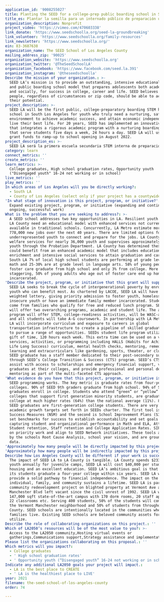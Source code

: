 ```yaml
---
application_id: '9008255027'
title: Planting the SEED for a college-prep public boarding school in South LA
title_es: Plantar la semilla para un internado público de preparación universitaria en el sur de Los Ángeles
organization_description: Nonprofit
project_video: 'https://vimeo.com/470603338'
link_donate: 'https://www.seedschoolla.org/seed-la-groundbreaking'
link_volunteer: 'https://www.seedschoolla.org/family-resources'
link_newsletter: 'https://www.seedschoolla.org/'
ein: 83-3687638
organization_name: The SEED School of Los Angeles County
mailing_address_zip: '90025'
organization_website: 'https://www.seedschoolla.org'
organization_twitter: '@TheSeedSchoolLA'
organization_facebook: 'https://www.facebook.com/seed.la.391'
organization_instagram: '@theseedschoolla'
Describe the mission of your organization.: >-
  SEED LA’s mission is to provide an outstanding, intensive educational program
  and public boarding school model that prepares adolescents both academically
  and socially, for success in college, career and life. SEED believes all young
  people, regardless of circumstances or zip code, should be able to achieve
  their potential.
project_description: >-
  SEED LA will be the first public, college-preparatory boarding STEM high
  school in South Los Angeles for youth who truly need a nurturing, safe
  environment to achieve academic success, and attain economic independence to
  live their best life. For 20 years, SEED has implemented an innovative model
  that integrates a rigorous academic program with a nurturing boarding program
  that serve students five days a week, 24 hours a day. SEED LA will use LA2050
  grant funds to ramp-up to school opening in August 2022.
project_description_es: >-
  SEED LA será la primera escuela secundaria STEM interna de preparación universitaria pública en el sur de Los Ángeles para jóvenes que realmente necesitan un entorno seguro y enriquecedor para lograr el éxito académico y lograr la independencia económica para vivir su mejor vida. Durante 20 años, SEED ha implementado un modelo innovador que integra un programa académico riguroso con un programa de internado enriquecedor que atiende a los estudiantes cinco días a la semana, las 24 horas del día. SEED LA utilizará los fondos de la subvención LA2050 para acelerar la apertura de la escuela en agosto de 2022.
category: learn
connect_metrics: ''
create_metrics: ''
learn_metrics: >-
  College graduates, High school graduation rates, Opportunity youth
  ("Disengaged youth" 16-24 not working or in school)
live_metrics: ''
play_metrics: ''
In which areas of Los Angeles will you be directly working?:
  - South LA
  - County of Los Angeles (select only if your project has a countywide benefit)
'In what stage of innovation is this project, program, or initiative?': >-
  Expand existing project, program, or initiative (expanding and continuing
  ongoing, successful work)
What is the problem that you are seeking to address?: >-
  A SEED school addresses two key opportunities in LA. Resilient youth served by
  LA County need an educational model with enhanced services not currently
  available in traditional schools. Concurrently, LA Metro estimate more than
  778,000 new jobs over the next 40 years. There are limited options for
  underrepresented youth to connect and prepare for the jobs. LA County provides
  welfare services for nearly 36,000 youth and supervises approximately 10,000
  youth through the Probation Department. LA County has determined these youth
  could benefit from an enhanced academic model that includes educational
  enrichment and intensive social services to attain graduation and career. In
  South LA 7% of local high school students are performing at grade level in
  math and 25-30% are at grade level in language arts. 58% of young people in
  foster care graduate from high school and only 3% from college. More
  staggering, 50% of young adults who age out of foster care end up homeless or
  incarcerated.
'Describe the project, program, or initiative that this grant will support to address the problem identified.': >-
  SEED LA seeks to break the cycle of intergenerational poverty by enrolling
  youth who can benefit most. As chartered by LACOE, SEED LA will have a
  weighted lottery, giving priority admission to foster youth, homeless/housing
  insecure youth or have an immediate family member incarcerated. Students will
  come from families who qualify for free and reduced lunch program. SEED LA
  will offer two overarching programs, academic and student life. The academic
  program will offer STEM, college-readiness activities, will be WASC-accredited
  and all students will take A-G coursework. In partnership with LA Metro, SEED
  LA will incorporate curriculum and exposure to careers in global
  transportation infrastructure to create a pipeline of skilled graduates ready
  to pursue a range of opportunities. SEEDs student life program utilizes the
  gift of time, 120 hours each week. This extra time can be used on a variety of
  services, activities, or programming including HALLS (Habits for Achieving
  Life Long Success) curriculum, mental health checks, mentoring, remedial
  learning and extracurriculars like gardening, sports, theater, or clubs. Every
  SEED graduate has a staff member dedicated to their post-secondary success
  through SEED’s College Transition & Success (CTS) program. SEED’s CTS advisors
  assist with access to scholarships and emergency financial support, visit
  graduates at their colleges, and provide professional and personal development
  mentoring as part of the multi-faceted CTS approach.
'What evidence do you have that this project, program, or initiative is or will be successful, and how will you define and measure success?': >-
  SEED programming works. The key metric is graduate rates from four-year
  colleges. 90% of SEED 9th graders graduate from high school. 94% of SEED
  graduates enroll in college. Students who attend “green” or “yellow” colleges,
  colleges that support first generation minority students, are graduating
  college at much higher rates (64%) than the national average (11%). 80% of
  SEED graduates are first-generation college students. There are very specific
  academic growth targets set forth in SEEDs charter. The first tool is Network
  Success Measures (NSM) and the second is School Improvement Plans (SIP). NSMs
  set benchmarks for success to establish accountability and set goals by
  capturing student and organizational performance in Math and ELA, Attendance,
  Student retention, Staff retention and College Application Rates. SIPs focus
  on priority work and align to SEED Network initiatives. These tools are guided
  by the schools Root Cause Analysis, school year vision, and are grounded in
  data.
'Approximately how many people will be directly impacted by this project, program, or initiative?': '162'
'Approximately how many people will be indirectly impacted by this project, program, or initiative?': '537'
Describe how Los Angeles County will be different if your work is successful.: >-
  The impact of SEED LA to LA County is tangible. LA County spends $233,000 per
  youth annually for juvenile camps, SEED LA will cost $40,000 per student for
  housing and an excellent education. SEED LA’s ambitious goal is that 75% of
  its students graduate a four-year college within six years. SEED LA will
  provide a solid pathway to financial independence. The impact on the
  individual, family, and community sustains a lifetime. SEED LA is part of a
  community redevelopment project on blighted property at Vermont Ave and
  Manchester Blvd left vacant since the civil unrest of 1992. SEED LA will be
  147,000 sqft state-of-the-art campus with 170 dorm rooms, 20 staff apartments,
  22 classrooms etc. Serving 400 students, 50% of the students will come from
  the Vermont Manchester neighborhood and 50% of students from throughout LA
  County. SEED schools are intentionally located in the communities where its
  families live. Existing SEED schools are beloved community assets for all to
  utilize.
Describe the role of collaborating organizations on this project.: ''
Which of LA2050’s resources will be of the most value to you?: >-
  Access to the LA2050 community,Hosting virtual events or
  gatherings,Communications support,Strategy assistance and implementation
Please list the organizations collaborating on this proposal.: ''
Which metrics will you impact?:
  - College graduates
  - ' High school graduation rates'
  - ' Opportunity youth (“Disengaged youth” 16-24 not working or in school)'
Indicate any additional LA2050 goals your project will impact.:
  - LA is the best place to CREATE
  - ' LA is the healthiest place to LIVE'
year: 2021
filename: the-seed-school-of-los-angeles-county
order: 74

---
```

